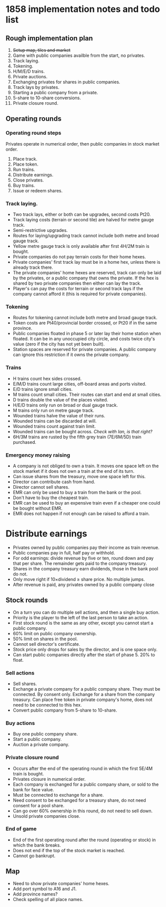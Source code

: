 # 1858 implementation notes and todo list

## Rough implementation plan

1. ~~Setup map, tiles and market~~
2. Game with public companies availble from the start, no privates.
3. Track laying.
4. Tokening.
5. H/M/E/D trains.
6. Private auctions.
7. Exchanging privates for shares in public companies.
8. Track lays by privates.
9. Starting a public company from a private.
10. 5-share to 10-share conversions.
11. Private closure round.


## Operating rounds

### Operating round steps

Privates operate in numerical order, then public companies in stock market order.

1. Place track.
2. Place token.
3. Run trains.
4. Distribute earnings.
5. Close privates.
6. Buy trains.
7. Issue or redeem shares.


### Track laying.

- Two track lays, either or both can be upgrades, second costs Pt20.
- Track laying costs (terrain or second tile) are halved for metre gauge track.
- Semi-restrictive upgrades.
- Routes for laying/upgrading track cannot include both metre and broad gauge track.
- Yellow metre gauge track is only available after first 4H/2M train is bought.
- Private companies do not pay terrain costs for their home hexes.
- Private companies' first track lay must be in a home hex, unless there is already track there.
- The private companies' home hexes are reserved, track can only be laid by the privates, or a public company that owns the private. If the hex is shared by two private companies then either can lay the track.
- Player's can pay the costs for terrain or second track lays if the company cannot afford it (this is required for private companies).


### Tokening

- Routes for tokening cannot include both metre and broad gauge track.
- Token costs are Pt40/provincial border crossed, or Pt20 if in the same province.
- Public companies floated in phase 5 or later lay their home station when floated. It can be in any unoccupied city circle, and costs twice city's value (zero if the city has not yet been built).
- Station spaces are reserved for private companies. A public company can ignore this restriction if it owns the private company.


### Trains

- H trains count hex sides crossed.
- E/M/D trains count large cities, off-board areas and ports visited.
- E/D trains ignore small cities.
- M trains count small cities. Their routes can start and end at small cities.
- D trains double the value of the places visited.
- H/E/D trains only run on broad or dual gauge track.
- M trains only run on metre gauge track.
- Wounded trains halve the value of their runs.
- Wounded trains can be discarded at will.
- Wounded trains count against train limit.
- Wounded trains can be bought across. *Check with Ian, is that right?*
- 6H/3M trains are rusted by the fifth grey train (7E/6M/5D) train purchased.


### Emergency money raising

- A company is not obliged to own a train. It moves one space left on the stock market if it does not own a train at the end of its turn.
- Can issue shares from the treasury, move one space left for this.
- Director can contribute cash from hand.
- Director cannot sell shares.
- EMR can only be used to buy a train from the bank or the pool.
- Don't have to buy the cheapest train.
- EMR can be used to buy an expensive train even if a cheaper one could be bought without EMR.
- EMR does not happen if not enough can be raised to afford a train.


# Distribute earnings

- Privates owned by public companies pay their income as train revenue.
- Public companies pay in full, half pay or withhold.
- For odd earnings: divide revenue by five or ten, round down and pay that per share. The remainder gets paid to the company treasury.
- Shares in the company treasury earn dividends, those in the bank pool do not.
- Only move right if 10×dividend ≥ share price. No multiple jumps.
- After revenue is paid, any privates owned by a public company close


## Stock rounds

- On a turn you can do multiple sell actions, and then a single buy action.
- Priority is the player to the left of the last person to take an action.
- First stock round is the same as any other, except you cannot start a public company.
- 60% limit on public company ownership.
- 50% limit on shares in the pool.
- Cannot sell director's certificate.
- Stock price only drops for sales by the director, and is one space only.
- Can start public companies directly after the start of phase 5. 20% to float.


### Sell actions

- Sell shares.
- Exchange a private company for a public company share. They must be connected. By consent only. Exchange for a share from the company treasury. Can place free token in private company's home, does not need to be connected to this hex.
- Convert public company from 5-share to 10-share.


### Buy actions

- Buy one public company share.
- Start a public company.
- Auction a private company.


### Private closure round

- Occurs after the end of the operating round in which the first 5E/4M train is bought.
- Privates closure in numerical order.
- Each company is exchanged for a public company share, or sold to the bank for face value.
- Must be connected to exchange for a share.
- Need consent to be exchanged for a treasury share, do not need consent for a pool share.
- Can go over 60% ownership in this round, do not need to sell down.
- Unsold private companies close.


### End of game

- End of the first operating round after the round (operating or stock) in which the bank breaks.
- Does not end if the top of the stock market is reached.
- Cannot go bankrupt.


## Map

- Need to show private companies' home hexes.
- Add port symbol to A16 and J1.
- Add province names?
- Check spelling of all place names.
